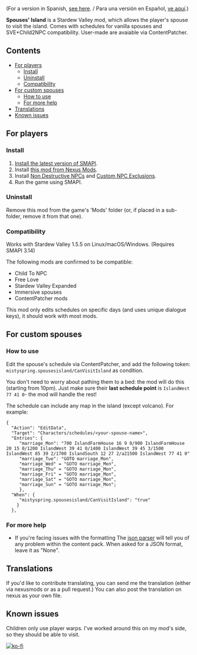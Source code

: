 (For a version in Spanish, [see here](https://github.com/misty-spring/SpousesIsland/blob/main/README-es.md). / Para una versión en Español, [ve aquí](https://github.com/misty-spring/SpousesIsland/blob/main/README-es.md).)

**Spouses' Island** is a Stardew Valley mod, which allows the player's spouse to visit the island. Comes with schedules for vanilla spouses and SVE+Child2NPC compatibility.
User-made are avaiable via ContentPatcher.

## Contents
* [For players](#for-players)
  * [Install](#install)
  * [Uninstall](#uninstall)
  * [Compatibility](#compatibility)
* [For custom spouses](#for-custom-spouses)
  * [How to use](#how-to-use)
  * [For more help](#for-more-help)
* [Translations](#translations)
* [Known issues](#known-issues)

## For players
### Install
1. [Install the latest version of SMAPI](https://smapi.io/).
2. Install [this mod from Nexus Mods](https://www.nexusmods.com/stardewvalley/mods/11037).
3. Install [Non Destructive NPCs](https://www.nexusmods.com/stardewvalley/mods/5176) and [Custom NPC Exclusions](https://www.nexusmods.com/stardewvalley/mods/7089).
4. Run the game using SMAPI.

### Uninstall
Remove this mod from the game's 'Mods' folder (or, if placed in a sub-folder, remove it from that one).

### Compatibility
Works with Stardew Valley 1.5.5 on Linux/macOS/Windows. (Requires SMAPI 3.14)

The following mods are confirmed to be compatible:
* Child To NPC
* Free Love
* Stardew Valley Expanded
* Immersive spouses
* ContentPatcher mods

This mod only edits schedules on specific days (and uses unique dialogue keys), it should work with most mods.

## For custom spouses
### How to use
Edit the spouse's schedule via ContentPatcher, and add the following token: `mistyspring.spousesisland/CanVisitIsland` as condition.

You don't need to worry about pathing them to a bed: the mod will do this (starting from 10pm). 
Just make sure their __last schedule point__ is `IslandWest 77 41 0`- the mod will handle the rest!

The schedule can include any map in the island (except volcano).
For example:
```
{
  "Action": "EditData",
  "Target": "Characters/schedules/<your-spouse-name>",
  "Entries": {
     "marriage_Mon": "700 IslandFarmHouse 16 9 0/900 IslandFarmHouse 20 15 0/1200 IslandWest 39 41 0/1400 IslandWest 39 45 3/1500 IslandWest 85 39 2/1700 IslandSouth 12 27 2/a21500 IslandWest 77 41 0"
     "marriage_Tue": "GOTO marriage_Mon", 
     "marriage_Wed" = "GOTO marriage_Mon",
     "marriage_Thu" = "GOTO marriage_Mon",
     "marriage_Fri" = "GOTO marriage_Mon",
     "marriage_Sat" = "GOTO marriage_Mon",
     "marriage_Sun" = "GOTO marriage_Mon";
     },
  "When": {
     "mistyspring.spousesisland/CanVisitIsland": "true"
    }
  },
```

### For more help

* If you're facing issues with the formatting
The [json parser](https://smapi.io/json) will tell you of any problem within the content pack. When asked for a JSON format, leave it as "None".

## Translations
If you'd like to contribute translating, you can send me the translation (either via nexusmods or as a pull request.) You can also post the translation on nexus as your own file.

## Known issues
Children only use player warps. I've worked around this on my mod's side, so they should be able to visit.

[![ko-fi](https://ko-fi.com/img/githubbutton_sm.svg)](https://ko-fi.com/G2G7CXX9P)
